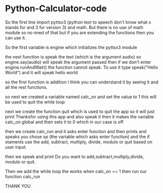 # Python-Calculator-code


So the first line import pyttsx3 (python text to speech don't know what x stands for and 3 for version 3) and math. But there is no use of math module so no nned of that but if you are extending the functions then you can use it.

So the first variable is engine which initializes the pyttsx3 module 

the next function is speak the text (which is the argument audio) so engine.say(audio) will speak the argument passed  then if we don't enter engine.runAndWait() the function cannot speak. To use it type speak("Hello World") and it will speak hello world

so the first function is addition I think you can understand it by seeing it and all the rest functions.


so next we created a variable named calc_on and set the value to 1 this will be used to quit the while loop 

next we create the function quit which is used to quit the app so it will just print Thanksfor using this app and also speak it then it makes the variable calc_on global and then sets it to 0 which in our case is off

then we create calc_run and it asks enter function and then prints and speaks you chose op (the variable which asks enter function) and the if staments use the add, subtract, multiply, divide, modulo or quit based on user input.

then we speak and print Do you want to add,subtract,multiply,divide, modulo or quit. 

Then we add the while loop the works when calc_on == 1 then run our function calc_run





THANK YOU
